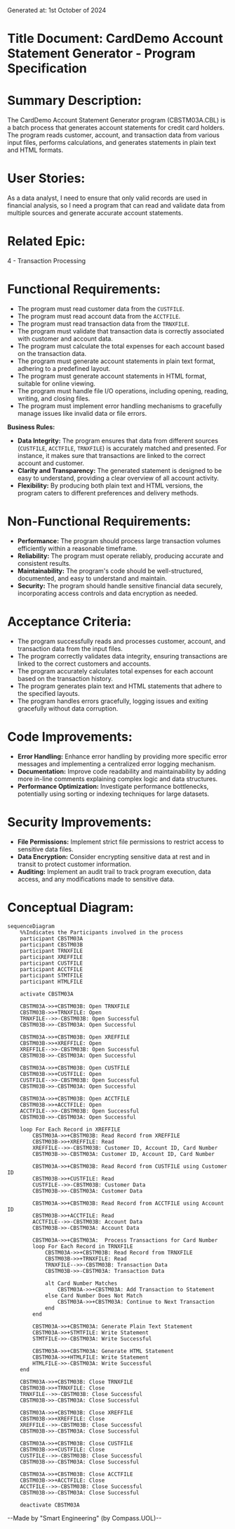 Generated at: 1st October of 2024

# **Title Document:** CardDemo Account Statement Generator - Program Specification

# **Summary Description:**
The CardDemo Account Statement Generator program (CBSTM03A.CBL) is a batch process that generates account statements for credit card holders. The program reads customer, account, and transaction data from various input files, performs calculations, and generates statements in plain text and HTML formats.

# **User Stories:**
As a data analyst, I need to ensure that only valid records are used in financial analysis, so I need a program that can read and validate data from multiple sources and generate accurate account statements.

# **Related Epic:**
4 - Transaction Processing

# **Functional Requirements:**
* The program must read customer data from the `CUSTFILE`.
* The program must read account data from the `ACCTFILE`.
* The program must read transaction data from the `TRNXFILE`.
* The program must validate that transaction data is correctly associated with customer and account data.
* The program must calculate the total expenses for each account based on the transaction data.
* The program must generate account statements in plain text format, adhering to a predefined layout.
* The program must generate account statements in HTML format, suitable for online viewing.
* The program must handle file I/O operations, including opening, reading, writing, and closing files.
* The program must implement error handling mechanisms to gracefully manage issues like invalid data or file errors.

**Business Rules:**
* **Data Integrity:** The program ensures that data from different sources (`CUSTFILE`, `ACCTFILE`, `TRNXFILE`) is accurately matched and presented. For instance, it makes sure that transactions are linked to the correct account and customer.
* **Clarity and Transparency:** The generated statement is designed to be easy to understand, providing a clear overview of all account activity. 
* **Flexibility:** By producing both plain text and HTML versions, the program caters to different preferences and delivery methods.

# **Non-Functional Requirements:**
* **Performance:** The program should process large transaction volumes efficiently within a reasonable timeframe.
* **Reliability:** The program must operate reliably, producing accurate and consistent results.
* **Maintainability:** The program's code should be well-structured, documented, and easy to understand and maintain.
* **Security:** The program should handle sensitive financial data securely, incorporating access controls and data encryption as needed.

# **Acceptance Criteria:**
* The program successfully reads and processes customer, account, and transaction data from the input files.
* The program correctly validates data integrity, ensuring transactions are linked to the correct customers and accounts.
* The program accurately calculates total expenses for each account based on the transaction history.
* The program generates plain text and HTML statements that adhere to the specified layouts.
* The program handles errors gracefully, logging issues and exiting gracefully without data corruption.

# **Code Improvements:**
* **Error Handling:** Enhance error handling by providing more specific error messages and implementing a centralized error logging mechanism.
* **Documentation:** Improve code readability and maintainability by adding more in-line comments explaining complex logic and data structures.
* **Performance Optimization:**  Investigate performance bottlenecks, potentially using sorting or indexing techniques for large datasets.

# **Security Improvements:**
* **File Permissions:**  Implement strict file permissions to restrict access to sensitive data files.
* **Data Encryption:** Consider encrypting sensitive data at rest and in transit to protect customer information.
* **Auditing:** Implement an audit trail to track program execution, data access, and any modifications made to sensitive data.

# **Conceptual Diagram:**

```mermaid
sequenceDiagram
    %%Indicates the Participants involved in the process
    participant CBSTM03A
    participant CBSTM03B
    participant TRNXFILE
    participant XREFFILE
    participant CUSTFILE
    participant ACCTFILE
    participant STMTFILE
    participant HTMLFILE

    activate CBSTM03A

    CBSTM03A->>+CBSTM03B: Open TRNXFILE
    CBSTM03B->>+TRNXFILE: Open
    TRNXFILE-->>-CBSTM03B: Open Successful
    CBSTM03B->>-CBSTM03A: Open Successful

    CBSTM03A->>+CBSTM03B: Open XREFFILE
    CBSTM03B->>+XREFFILE: Open
    XREFFILE-->>-CBSTM03B: Open Successful
    CBSTM03B->>-CBSTM03A: Open Successful

    CBSTM03A->>+CBSTM03B: Open CUSTFILE
    CBSTM03B->>+CUSTFILE: Open
    CUSTFILE-->>-CBSTM03B: Open Successful
    CBSTM03B->>-CBSTM03A: Open Successful

    CBSTM03A->>+CBSTM03B: Open ACCTFILE
    CBSTM03B->>+ACCTFILE: Open
    ACCTFILE-->>-CBSTM03B: Open Successful
    CBSTM03B->>-CBSTM03A: Open Successful

    loop For Each Record in XREFFILE
        CBSTM03A->>+CBSTM03B: Read Record from XREFFILE
        CBSTM03B->>+XREFFILE: Read
        XREFFILE-->>-CBSTM03B: Customer ID, Account ID, Card Number
        CBSTM03B->>-CBSTM03A: Customer ID, Account ID, Card Number

        CBSTM03A->>+CBSTM03B: Read Record from CUSTFILE using Customer ID
        CBSTM03B->>+CUSTFILE: Read
        CUSTFILE-->>-CBSTM03B: Customer Data
        CBSTM03B->>-CBSTM03A: Customer Data

        CBSTM03A->>+CBSTM03B: Read Record from ACCTFILE using Account ID
        CBSTM03B->>+ACCTFILE: Read
        ACCTFILE-->>-CBSTM03B: Account Data
        CBSTM03B->>-CBSTM03A: Account Data

        CBSTM03A->>+CBSTM03A:  Process Transactions for Card Number
        loop For Each Record in TRNXFILE
            CBSTM03A->>+CBSTM03B: Read Record from TRNXFILE
            CBSTM03B->>+TRNXFILE: Read
            TRNXFILE-->>-CBSTM03B: Transaction Data
            CBSTM03B->>-CBSTM03A: Transaction Data

            alt Card Number Matches
                CBSTM03A->>+CBSTM03A: Add Transaction to Statement
            else Card Number Does Not Match
                CBSTM03A->>+CBSTM03A: Continue to Next Transaction
            end
        end

        CBSTM03A->>+CBSTM03A: Generate Plain Text Statement
        CBSTM03A->>+STMTFILE: Write Statement
        STMTFILE->>-CBSTM03A: Write Successful

        CBSTM03A->>+CBSTM03A: Generate HTML Statement
        CBSTM03A->>+HTMLFILE: Write Statement
        HTMLFILE->>-CBSTM03A: Write Successful
    end

    CBSTM03A->>+CBSTM03B: Close TRNXFILE
    CBSTM03B->>+TRNXFILE: Close
    TRNXFILE-->>-CBSTM03B: Close Successful
    CBSTM03B->>-CBSTM03A: Close Successful

    CBSTM03A->>+CBSTM03B: Close XREFFILE
    CBSTM03B->>+XREFFILE: Close
    XREFFILE-->>-CBSTM03B: Close Successful
    CBSTM03B->>-CBSTM03A: Close Successful

    CBSTM03A->>+CBSTM03B: Close CUSTFILE
    CBSTM03B->>+CUSTFILE: Close
    CUSTFILE-->>-CBSTM03B: Close Successful
    CBSTM03B->>-CBSTM03A: Close Successful

    CBSTM03A->>+CBSTM03B: Close ACCTFILE
    CBSTM03B->>+ACCTFILE: Close
    ACCTFILE-->>-CBSTM03B: Close Successful
    CBSTM03B->>-CBSTM03A: Close Successful

    deactivate CBSTM03A
```

--Made by "Smart Engineering" (by Compass.UOL)--